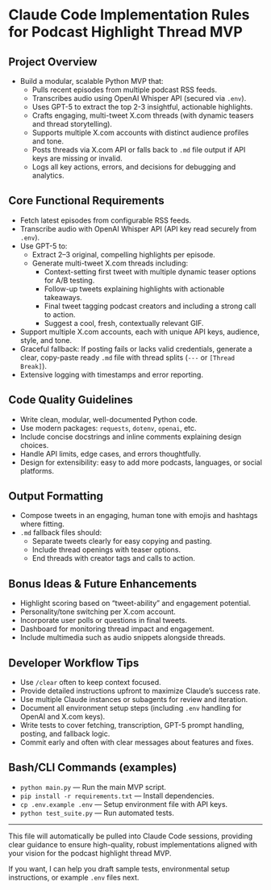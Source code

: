 # Claude Code Implementation Rules for Podcast Highlight Thread MVP

## Project Overview
- Build a modular, scalable Python MVP that:
  - Pulls recent episodes from multiple podcast RSS feeds.
  - Transcribes audio using OpenAI Whisper API (secured via `.env`).
  - Uses GPT-5 to extract the top 2-3 insightful, actionable highlights.
  - Crafts engaging, multi-tweet X.com threads (with dynamic teasers and thread storytelling).
  - Supports multiple X.com accounts with distinct audience profiles and tone.
  - Posts threads via X.com API or falls back to `.md` file output if API keys are missing or invalid.
  - Logs all key actions, errors, and decisions for debugging and analytics.

## Core Functional Requirements
- Fetch latest episodes from configurable RSS feeds.
- Transcribe audio with OpenAI Whisper API (API key read securely from `.env`).
- Use GPT-5 to:
  - Extract 2–3 original, compelling highlights per episode.
  - Generate multi-tweet X.com threads including:
    - Context-setting first tweet with multiple dynamic teaser options for A/B testing.
    - Follow-up tweets explaining highlights with actionable takeaways.
    - Final tweet tagging podcast creators and including a strong call to action.
    - Suggest a cool, fresh, contextually relevant GIF.
- Support multiple X.com accounts, each with unique API keys, audience, style, and tone.
- Graceful fallback: If posting fails or lacks valid credentials, generate a clear, copy-paste ready `.md` file with thread splits (`---` or `[Thread Break]`).
- Extensive logging with timestamps and error reporting.

## Code Quality Guidelines
- Write clean, modular, well-documented Python code.
- Use modern packages: `requests`, `dotenv`, `openai`, etc.
- Include concise docstrings and inline comments explaining design choices.
- Handle API limits, edge cases, and errors thoughtfully.
- Design for extensibility: easy to add more podcasts, languages, or social platforms.

## Output Formatting
- Compose tweets in an engaging, human tone with emojis and hashtags where fitting.
- `.md` fallback files should:
  - Separate tweets clearly for easy copying and pasting.
  - Include thread openings with teaser options.
  - End threads with creator tags and calls to action.

## Bonus Ideas & Future Enhancements
- Highlight scoring based on “tweet-ability” and engagement potential.
- Personality/tone switching per X.com account.
- Incorporate user polls or questions in final tweets.
- Dashboard for monitoring thread impact and engagement.
- Include multimedia such as audio snippets alongside threads.

## Developer Workflow Tips
- Use `/clear` often to keep context focused.
- Provide detailed instructions upfront to maximize Claude’s success rate.
- Use multiple Claude instances or subagents for review and iteration.
- Document all environment setup steps (including `.env` handling for OpenAI and X.com keys).
- Write tests to cover fetching, transcription, GPT-5 prompt handling, posting, and fallback logic.
- Commit early and often with clear messages about features and fixes.

## Bash/CLI Commands (examples)
- `python main.py` — Run the main MVP script.
- `pip install -r requirements.txt` — Install dependencies.
- `cp .env.example .env` — Setup environment file with API keys.
- `python test_suite.py` — Run automated tests.

***

This file will automatically be pulled into Claude Code sessions, providing clear guidance to ensure high-quality, robust implementations aligned with your vision for the podcast highlight thread MVP.

If you want, I can help you draft sample tests, environmental setup instructions, or example `.env` files next.
